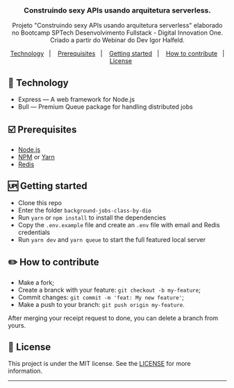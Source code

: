 
<h3 align="center">
	Construindo sexy APIs usando arquitetura serverless.
</h3>
<p align="center">
Projeto "Construindo sexy APIs usando arquitetura serverless" elaborado no Bootcamp SPTech Desenvolvimento Fullstack - Digital Innovation One. Criado a partir do Webinar do Dev Igor Halfeld.</p>

<p align="center">
<a href="#rocket-technology">Technology</a>&nbsp;&nbsp;&nbsp;|&nbsp;&nbsp;&nbsp;
  <a href="#ballot_box_with_check-prerequisites">Prerequisites</a>&nbsp;&nbsp;&nbsp;|&nbsp;&nbsp;&nbsp;
    <a href="#up-getting-started">Getting started</a>&nbsp;&nbsp;&nbsp;|&nbsp;&nbsp;&nbsp;
  <a href="#pencil2-how-to-contribute">How to contribute</a>&nbsp;&nbsp;&nbsp;|&nbsp;&nbsp;&nbsp;
  <a href="#memo-license">License</a>
</p>

## [](#technology):rocket: Technology
-  Express — A web framework for Node.js
-  Bull — Premium Queue package for handling distributed jobs

## [](#prerequisites):ballot_box_with_check: Prerequisites
-   [Node.js](https://nodejs.org/en/)
-   [NPM](https://www.npmjs.com/) or [Yarn](https://yarnpkg.com/pt-BR/docs/install)
- [Redis](https://redis.io/)

## [](#getting-started):up: Getting started

-   Clone this repo
-  Enter the folder `background-jobs-class-by-dio`
-  Run `yarn` or `npm install` to install the dependencies
-  Copy the `.env.example` file and create an `.env` file with email and Redis credentials
- Run `yarn dev` and `yarn queue` to start the full featured local server
## [](#how-to-contribute):pencil2: How to contribute

-   Make a fork;
-   Create a branck with your feature:  `git checkout -b my-feature`;
-   Commit changes:  `git commit -m 'feat: My new feature'`;
-   Make a push to your branch:  `git push origin my-feature`.

After merging your receipt request to done, you can delete a branch from yours.

## [](#license):memo: License
This project is under the MIT license. See the [LICENSE](https://github.com/robertosousa1/background-jobs-class-by-dio/blob/master/LICENSE) for more information.

----------
